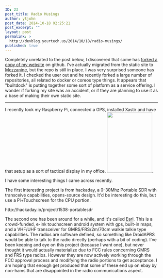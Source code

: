 ```yaml
---
ID: 23
post_title: Radio Musings
author: ytjohn
post_date: 2014-10-18 02:25:21
post_excerpt: ""
layout: post
permalink: >
  http://devblog.yourtech.us/2014/10/18/radio-musings/
published: true
---
```

<p>Completely unrelated to the post below, I discovered that some has <a href="https://github.com/builtdock/ytwebsite">forked a copy of my website</a> on github. I've actually migrated from the static site to <a href="http://mezzanine.jupo.org/">Mezzanine</a>, but the repo is still in place. I was very surprised someone has forked it. I checked the user out and he recently forked a large number of repositories, all related to docker or coreos type things. It appears that "builtdock" is putting together some sort of platform as a service offering. I wonder if forking my site was an accident, or if they are planning to use it as a base of making their own static site.</p>
<p></p><hr />
<p>I recently took my Raspberry Pi, connected a GPS, installed Xastir and have that setup as a sort of tactical display in my office. <a href="https://lh3.googleusercontent.com/--RicSliZ2kE/VDb9oB4auGI/AAAAAAAAT1M/eCkTaa8AIEg/w876-h1168-no/14%2B-%2B1%20target=" title="_new"><img height="200" src="https://lh3.googleusercontent.com/--RicSliZ2kE/VDb9oB4auGI/AAAAAAAAT1M/eCkTaa8AIEg/w876-h1168-no/14%2B-%2B1" width="149"/></a>.</p>
<p>I have some interesting things I came across recently.</p>
<p>The first interesting project is from hackaday, a 0-30Mhz Portable SDR with transceive capabilities, opens-source design. It'd be interesting do this, but use a Pi+Touchscreen for the CPU portion.</p>
<p>http://hackaday.io/project/1538-portablesdr</p>
<p>The second one has been around for a while, and it's called <a href="http://www.meetearl.com/">Earl</a>. This is a crowd-funded, e-ink touchscreen android system with gps, built-in maps, and a VHF/UHF transceiver for GMRS/FRS/2m/70cm walkie talkie type capabilities. The radios are software defined, so something like DroidAPRS would be able to talk to the radio directly (perhaps with a bit of coding). I've been keeping and eye on this project (because I want one), but never thought it would actually materialize due to FCC rules concerning GMRS and FRS type radios. However they are now actively working through the FCC approval process and modifying the radio portions to get acceptance. I am hoping that enough get produced that some of these end up on ebay by non-hams that are disappointed in the radio communications aspect.</p><p></p></hr>